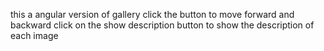 this a angular version of gallery
click the button to move forward and backward
click on the show description button to show the description of each image
